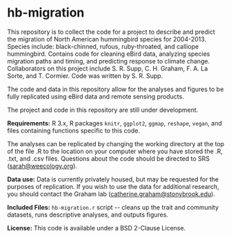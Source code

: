 hb-migration
============

This repository is to collect the code for a project to describe and predict the migration of North American hummingbird species for 2004-2013. Species include: black-chinned, rufous, ruby-throated, and calliope hummingbird. Contains code for cleaning eBird data, analyzing species migration paths and timing, and predicting response to climate change. Collaborators on this project include S. R. Supp, C. H. Graham, F. A. La Sorte, and T. Cormier.
Code was written by S. R. Supp.

The code and data in this repository allow for the analyses and figures to be fully replicated using eBird data and remote sensing products.

The project and code in this repository are still under development.

**Requirements:**
R 3.x, R packages `knitr`, `ggplot2`, `ggmap`, `reshape`, `vegan`, and files containing functions specific to this code.

The analyses can be replicated by changing the working directory at the top of the file .R to the location on your computer where you have stored the .R, .txt, and .csv files. Questions about the code should be directed to SRS (sarah@weecology.org).


**Data use:**
Data is currently privately housed, but may be requested for the purposes of replication. If you wish to use the data for additional research, you should contact the Graham lab (catherine.graham@stonybrook.edu).


**Included Files:**
`hb-migration.r` script -- cleans up the trait and community datasets, runs descriptive analyses, and outputs figures.


**License:** This code is available under a BSD 2-Clause License.
